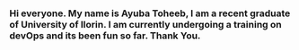 ### Hi everyone. My name is Ayuba Toheeb, I am a recent graduate of University of Ilorin. I am currently undergoing a training on devOps and its been fun so far. Thank You.